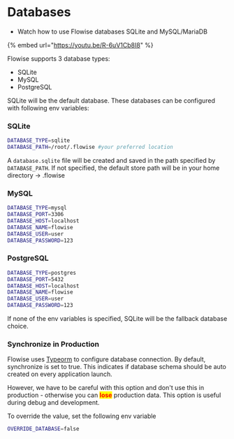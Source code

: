 # Databases

* Watch how to use Flowise databases SQLite and MySQL/MariaDB

{% embed url="https://youtu.be/R-6uV1Cb8I8" %}

Flowise supports 3 database types:

* SQLite
* MySQL
* PostgreSQL

SQLite will be the default database. These databases can be configured with following env variables:

### SQLite

```sh
DATABASE_TYPE=sqlite
DATABASE_PATH=/root/.flowise #your preferred location
```

A `database.sqlite` file will be created and saved in the path specified by `DATABASE_PATH`. If not specified, the default store path will be in your home directory -> .flowise

### MySQL

```sh
DATABASE_TYPE=mysql
DATABASE_PORT=3306
DATABASE_HOST=localhost
DATABASE_NAME=flowise
DATABASE_USER=user
DATABASE_PASSWORD=123
```

### PostgreSQL

```sh
DATABASE_TYPE=postgres
DATABASE_PORT=5432
DATABASE_HOST=localhost
DATABASE_NAME=flowise
DATABASE_USER=user
DATABASE_PASSWORD=123
```

If none of the env variables is specified, SQLite will be the fallback database choice.



### Synchronize in Production

Flowise uses [Typeorm](https://typeorm.io/data-source-options#common-data-source-options) to configure database connection. By default, synchronize is set to true. This indicates if database schema should be auto created on every application launch.&#x20;

However, we have to be careful with this option and don't use this in production - otherwise you can <mark style="color:red;">**lose**</mark> production data. This option is useful during debug and development.

To override the value, set the following env variable

```sh
OVERRIDE_DATABASE=false
```
